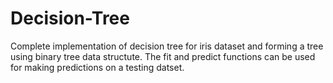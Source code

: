 # Decision-Tree
Complete implementation of decision tree for iris dataset and forming a tree using binary tree data structute.
The fit and predict functions can be used for making predictions on a testing datset.
